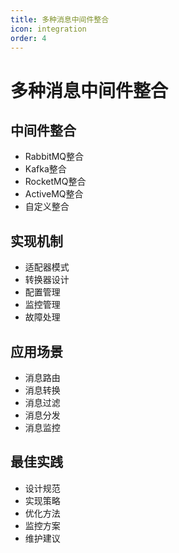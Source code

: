 ```yaml
---
title: 多种消息中间件整合
icon: integration
order: 4
---
```


# 多种消息中间件整合

## 中间件整合
- RabbitMQ整合
- Kafka整合
- RocketMQ整合
- ActiveMQ整合
- 自定义整合

## 实现机制
- 适配器模式
- 转换器设计
- 配置管理
- 监控管理
- 故障处理

## 应用场景
- 消息路由
- 消息转换
- 消息过滤
- 消息分发
- 消息监控

## 最佳实践
- 设计规范
- 实现策略
- 优化方法
- 监控方案
- 维护建议
